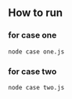 ## How to run

### for case one 
```
node case one.js
```

### for case two 
```
node case two.js
```
